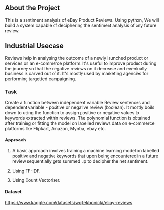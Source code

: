 ## About the Project
This is a sentiment analysis of eBay Product Reviews. Using python, We will build a system capable of deciphering the sentiment analysis of any future review.

## Industrial Usecase 
Reviews help in analysing the outcome of a newly launched product or services on an e-commerce platform. It's useful to improve product during the journey so that the negative reviews on it decrease and eventually business is carved out of it. It's mostly used by marketing agencies for performing targetted campaigning.

### Task

Create a function between independent variable Review sentences and dependent variable - positive or negative review (boolean). It mostly boils down to using the function to assign positive or negative values to keywords extracted within reviews. The polynomial function is obtained after training or fitting the model on labelled reviews data on e-commerce platforms like Flipkart, Amazon, Myntra, ebay etc.

#### Approach
1. A basic approach involves training a machine learning model on labelled positive and negative keywords that upon being encountered in a future review sequentially gets summed up to decipher the net sentiment.

2. Using TF-IDF.                    

3. Using Count Vectorizer.

#### Dataset

https://www.kaggle.com/datasets/wojtekbonicki/ebay-reviews






